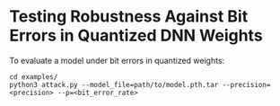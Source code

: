 # Testing Robustness Against Bit Errors in Quantized DNN Weights

To evaluate a model under bit errors in quantized weights:

    cd examples/
    python3 attack.py --model_file=path/to/model.pth.tar --precision=<precision> --p=<bit_error_rate>